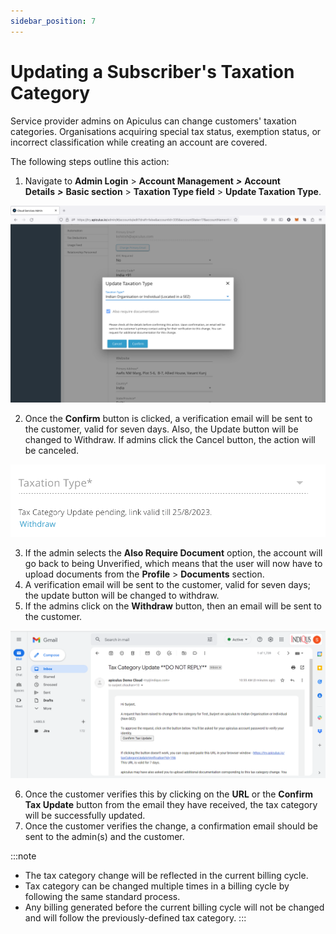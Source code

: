 ```yaml
---
sidebar_position: 7
---
```

# Updating a Subscriber's Taxation Category

Service provider admins on Apiculus can change customers' taxation categories. Organisations acquiring special tax status, exemption status, or incorrect classification while creating an account are covered.

The following steps outline this action:

1. Navigate to **Admin Login** > **Account Management** **_>_** **Account Details** **_>_** **Basic section** > **Taxation Type field** > **Update Taxation Type**.

![Updating a Subscriber's Taxation Category](img/Taxation1.png)

2. Once the **Confirm** button is clicked, a verification email will be sent to the customer, valid for seven days. Also, the Update button will be changed to Withdraw. If admins click the Cancel button, the action will be canceled.

![Updating a Subscriber's Taxation Category](img/Taxation2.png)

3. If the admin selects the **Also Require Document** option, the account will go back to being Unverified, which means that the user will now have to upload documents from the **Profile** > **Documents** section.
4. A verification email will be sent to the customer, valid for seven days; the update button will be changed to withdraw.
5. If the admins click on the **Withdraw** button, then an email will be sent to the customer.

![Updating a Subscriber's Taxation Category](img/Taxation3.png)

6. Once the customer verifies this by clicking on the **URL** or the **Confirm Tax Update** button from the email they have received, the tax category will be successfully updated.
7. Once the customer verifies the change, a confirmation email should be sent to the admin(s) and the customer.

:::note

- The tax category change will be reflected in the current billing cycle.
- Tax category can be changed multiple times in a billing cycle by following the same standard process.
- Any billing generated before the current billing cycle will not be changed and will follow the previously-defined tax category.
:::

